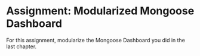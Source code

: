 # Assignment: Modularized Mongoose Dashboard
For this assignment, modularize the Mongoose Dashboard you did in the last chapter. 
